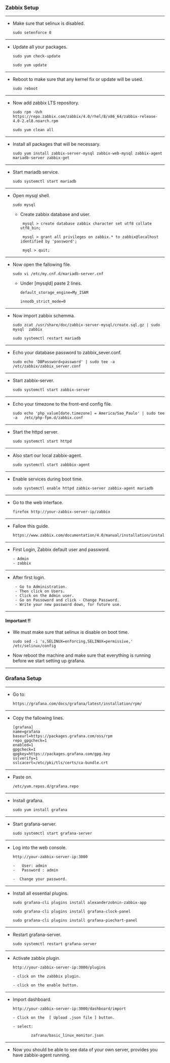### Zabbix Setup



---

- Make sure that selinux is disabled.
          
      sudo setenforce 0 

---


 - Update all your packages.
   
       sudo yum check-update
 
       sudo yum update


--- 

 - Reboot to make sure that any kernel fix or update will be used.
  
       sudo reboot

---

 - Now add zabbix LTS repository.
    
       sudo rpm -Uvh https://repo.zabbix.com/zabbix/4.0/rhel/8/x86_64/zabbix-release-4.0-2.el8.noarch.rpm
 
       sudo yum clean all

---

 - Install all packages that will be necessary.
 
       sudo yum install zabbix-server-mysql zabbix-web-mysql zabbix-agent mariadb-server zabbix-get

---

 - Start mariadb service.
 
       sudo systemctl start mariadb

---

 - Open mysql shell.
 
       sudo mysql
 
     - Create zabbix database and user.
       
            mysql > create database zabbix character set utf8 collate utf8_bin;
  
            mysql > grant all privileges on zabbix.* to zabbix@localhost identified by 'password';
  
            myql > quit; 

---

 - Now open the fallowing file.

       sudo vi /etc/my.cnf.d/mariadb-server.cnf 
  
     - Under [mysqld] paste 2 lines.
 
           default_storage_engine=My_ISAM
 
           innodb_strict_mode=0
           
           
---

 - Now import zabbix schemma.
 
       sudo zcat /usr/share/doc/zabbix-server-mysql/create.sql.gz | sudo mysql  zabbix 
       
       sudo systemctl restart mariadb

---

 - Echo your database password  to zabbix_sever.conf.
 
       sudo echo 'DBPassword=password' | sudo tee -a  /etc/zabbix/zabbix_server.conf

---

 - Start zabbix-server. 
 
       sudo systemctl start zabbix-server

---

 - Echo your timezone to  the front-end config file.
 
       sudo echo 'php_value[date.timezone] = America/Sao_Paulo' | sudo tee -a   /etc/php-fpm.d/zabbix.conf

---

 - Start the httpd server. 
 
       sudo systemctl start httpd 

---

 - Also start our local zabbix-agent. 
 
       sudo systemctl start zabbbix-agent

---

 - Enable services during boot time.
 
       sudo systemctl enable httpd zabbix-server zabbix-agent mariadb

---

 - Go to the web interface. 
 
       firefox http://your-zabbix-server-ip/zabbix

---

 - Fallow this guide.
 
       https://www.zabbix.com/documentation/4.0/manual/installation/install#installing_frontend

---

 - First Login, Zabbix default user and password.
   
       - Admin
       - zabbix

---
 
 - After first login. 
    
        - Go to Administration.
        - Then click on Users.
        - Click on the Admin user.
        - Go on Passoword and click - Change Password.
        - Write your new password down, for future use.

---

 #### Important !!

- We must make sure that selinux is disable on boot time.
    
      sudo sed -i 's,SELINUX=enforcing,SELINUX=permissive,' /etc/selinux/config

- Now reboot the machine and make sure that everything is running before we start setting up grafana.




---




### Grafana Setup



---

 -  Go to:
 
        https://grafana.com/docs/grafana/latest/installation/rpm/
 
 
 ---
 
 -  Copy the fallowing lines.

        [grafana]  
        name=grafana  
        baseurl=https://packages.grafana.com/oss/rpm  
        repo_gpgcheck=1  
        enabled=1  
        gpgcheck=1  
        gpgkey=https://packages.grafana.com/gpg.key  
        sslverify=1  
        sslcacert=/etc/pki/tls/certs/ca-bundle.crt  

---

 -  Paste on.

        /etc/yum.repos.d/grafana.repo

---
 
 -  Install grafana.
    
        sudo yum install grafana

---
  
 -  Start grafana-server.
 
        sudo systemctl start grafana-server
        

--- 

 -  Log into the web console.
    
        http://your-zabbix-server-ip:3000
        
        -   User: admin
        -   Password : admin
        
        -  Change your password. 
 
 
---

 -  Install all essential plugins. 
    
        sudo grafana-cli plugins install alexanderzobnin-zabbix-app

        sudo grafana-cli plugins install grafana-clock-panel
    
        sudo grafana-cli plugins install grafana-piechart-panel


---
 
 
 -  Restart grafana-server.
  
        sudo systemctl restart grafana-server
        
---
    
    
 -  Activate zabbix plugin.
 
        http://your-zabbix-server-ip:3000/plugins

        - click on the zabbbix plugin.
        
        - click on the enable button.
        
        
---

 
 -  Import  dashboard.
   
        http://your-zabbix-server-ip:3000/dashboard/import
        
        - Click on the  [ Upload .json file ] button. 
        
        - select:
        
                zafrana/basic_linux_monitor.json

--- 

- Now you should be able to see data of your own server, provides you have zabbix-agent running.



